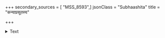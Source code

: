 +++
secondary_sources = [ "MSS_8593",]
jsonClass = "Subhaashita"
title = "कन्याप्रसूतस्य"

+++

<details><summary>Text</summary>

कन्याप्रसूतस्य धनुःप्रसङ्गाद् अङ्गाधिकासादितविक्रमस्य।  
धनंजयाधीनपराक्रमस्य हिमस्य कर्णस्य च को विशेषः॥
</details>

